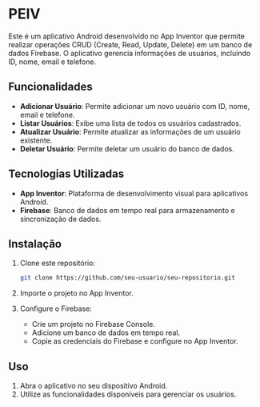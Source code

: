 # PEIV

Este é um aplicativo Android desenvolvido no App Inventor que permite realizar operações CRUD (Create, Read, Update, Delete) em um banco de dados Firebase. O aplicativo gerencia informações de usuários, incluindo ID, nome, email e telefone.

## Funcionalidades

- **Adicionar Usuário**: Permite adicionar um novo usuário com ID, nome, email e telefone.
- **Listar Usuários**: Exibe uma lista de todos os usuários cadastrados.
- **Atualizar Usuário**: Permite atualizar as informações de um usuário existente.
- **Deletar Usuário**: Permite deletar um usuário do banco de dados.

## Tecnologias Utilizadas

- **App Inventor**: Plataforma de desenvolvimento visual para aplicativos Android.
- **Firebase**: Banco de dados em tempo real para armazenamento e sincronização de dados.

## Instalação

1. Clone este repositório:
    ```bash
    git clone https://github.com/seu-usuario/seu-repositorio.git
    ```
2. Importe o projeto no App Inventor.

3. Configure o Firebase:
    - Crie um projeto no Firebase Console.
    - Adicione um banco de dados em tempo real.
    - Copie as credenciais do Firebase e configure no App Inventor.

## Uso

1. Abra o aplicativo no seu dispositivo Android.
2. Utilize as funcionalidades disponíveis para gerenciar os usuários.
